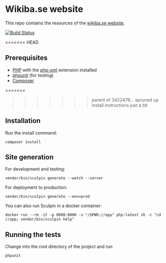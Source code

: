 # Wikiba.se website

This repo contains the resources of the [wikiba.se website](http://wikiba.se).

[![Build Status](https://travis-ci.org/wmde/Wikiba.se.svg?branch=master)](https://travis-ci.org/wmde/Wikiba.se)

<<<<<<< HEAD
## Prerequisites

- [PHP](https://www.php.net/manual/en/install.php) with the [php-xml](https://stackoverflow.com/questions/38793676/php-xml-extension-not-installed) extension installed
- [phpunit](https://phpunit.de/getting-started/phpunit-8.html) (for testing)
- [Composer](https://getcomposer.org/doc/00-intro.md)

=======
>>>>>>> parent of 3422476... spruced up install instructions just a bit
## Installation

Run the install command:

    composer install

## Site generation

For development and testing:

    vendor/bin/sculpin generate --watch --server

For deployment to production:

    vendor/bin/sculpin generate --env=prod

You can also run Sculpin in a docker container:

    docker run --rm -it -p 8000:8000 -v "/$PWD://app" php:latest sh -c "cd //app; vendor/bin/sculpin help"

## Running the tests

Change into the root directory of the project and run

    phpunit

